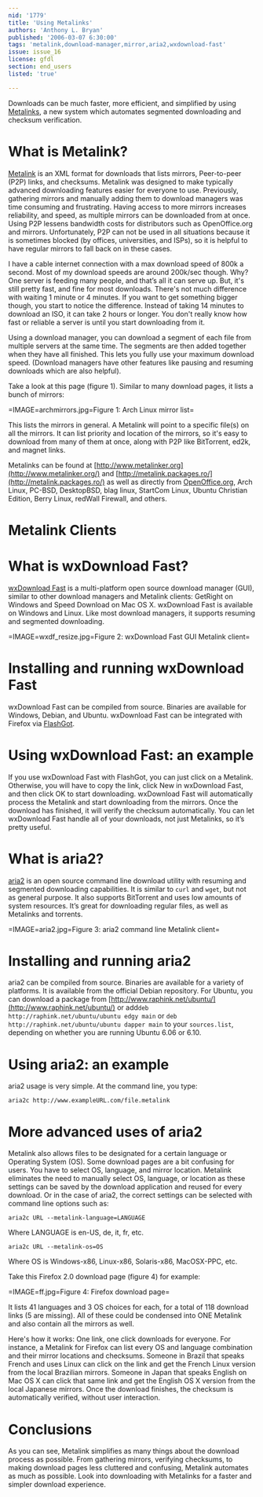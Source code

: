 ```yaml
---
nid: '1779'
title: 'Using Metalinks'
authors: 'Anthony L. Bryan'
published: '2006-03-07 6:30:00'
tags: 'metalink,download-manager,mirror,aria2,wxdownload-fast'
issue: issue_16
license: gfdl
section: end_users
listed: 'true'

---
```

Downloads can be much faster, more efficient, and simplified by using [Metalinks](http://www.metalinker.org/), a new system which automates segmented downloading and checksum verification.


# What is Metalink?

[Metalink](http://www.metalinker.org/) is an XML format for downloads that lists mirrors, Peer-to-peer (P2P) links, and checksums. Metalink was designed to make typically advanced downloading features easier for everyone to use. Previously, gathering mirrors and manually adding them to download managers was time consuming and frustrating. Having access to more mirrors increases reliability, and speed, as multiple mirrors can be downloaded from at once. Using P2P lessens bandwidth costs for distributors such as OpenOffice.org and mirrors. Unfortunately, P2P can not be used in all situations because it is sometimes blocked (by offices, universities, and ISPs), so it is helpful to have regular mirrors to fall back on in these cases.

I have a cable internet connection with a max download speed of 800k a second. Most of my download speeds are around 200k/sec though. Why? One server is feeding many people, and that’s all it can serve up. But, it's still pretty fast, and fine for most downloads. There's not much difference with waiting 1 minute or 4 minutes. If you want to get something bigger though, you start to notice the difference. Instead of taking 14 minutes to download an ISO, it can take 2 hours or longer. You don't really know how fast or reliable a server is until you start downloading from it.

Using a download manager, you can download a segment of each file from multiple servers at the same time. The segments are then added together when they have all finished. This lets you fully use your maximum download speed. (Download managers have other features like pausing and resuming downloads which are also helpful).

Take a look at this page (figure 1). Similar to many download pages, it lists a bunch of mirrors:


=IMAGE=archmirrors.jpg=Figure 1: Arch Linux mirror list=

This lists the mirrors in general. A Metalink will point to a specific file(s) on all the mirrors. It can list priority and location of the mirrors, so it's easy to download from many of them at once, along with P2P like BitTorrent, ed2k, and magnet links.

Metalinks can be found at [http://www.metalinker.org](http://www.metalinker.org/) and [http://metalink.packages.ro/](http://metalink.packages.ro/) as well as directly from [OpenOffice.org](http://distribution.openoffice.org/p2p/magnet.html), Arch Linux, PC-BSD, DesktopBSD, blag linux, StartCom Linux, Ubuntu Christian Edition, Berry Linux, redWall Firewall, and others.


# Metalink Clients


# What is wxDownload Fast?

[wxDownload Fast](http://dfast.sourceforge.net/) is a multi-platform open source download manager (GUI), similar to other download managers and Metalink clients: GetRight on Windows and Speed Download on Mac OS X. wxDownload Fast is available on Windows and Linux. Like most download managers, it supports resuming and segmented downloading.


=IMAGE=wxdf_resize.jpg=Figure 2: wxDownload Fast GUI Metalink client=


# Installing and running wxDownload Fast

wxDownload Fast can be compiled from source. Binaries are available for Windows, Debian, and Ubuntu. wxDownload Fast can be integrated with Firefox via [FlashGot](http://www.flashgot.net/).


# Using wxDownload Fast: an example

If you use wxDownload Fast with FlashGot, you can just click on a Metalink. Otherwise, you will have to copy the link, click New in wxDownload Fast, and then click OK to start downloading. wxDownload Fast will automatically process the Metalink and start downloading from the mirrors. Once the download has finished, it will verify the checksum automatically. You can let wxDownload Fast handle all of your downloads, not just Metalinks, so it’s pretty useful.


<!--pagebreak-->



# What is aria2?

[aria2](http://aria2.sourceforge.net/) is an open source command line download utility with resuming and segmented downloading capabilities. It is similar to `curl` and `wget`, but not as general purpose. It also supports BitTorrent and uses low amounts of system resources. It’s great for downloading regular files, as well as Metalinks and torrents.


=IMAGE=aria2.jpg=Figure 3: aria2 command line Metalink client=


# Installing and running aria2

aria2 can be compiled from source. Binaries are available for a variety of platforms. It is available from the official Debian repository. For Ubuntu, you can download a package from [http://www.raphink.net/ubuntu/](http://www.raphink.net/ubuntu/) or add`deb http://raphink.net/ubuntu/ubuntu edgy main` or `deb http://raphink.net/ubuntu/ubuntu dapper main` to your `sources.list`, depending on whether you are running Ubuntu 6.06 or 6.10.


# Using aria2: an example

aria2 usage is very simple. At the command line, you type:

`aria2c http://www.exampleURL.com/file.metalink`


# More advanced uses of aria2

Metalink also allows files to be designated for a certain language or Operating System (OS). Some download pages are a bit confusing for users. You have to select OS, language, and mirror location. Metalink eliminates the need to manually select OS, language, or location as these settings can be saved by the download application and reused for every download.  Or in the case of aria2, the correct settings can be selected with command line options such as:

`aria2c URL --metalink-language=LANGUAGE`

Where LANGUAGE is en-US, de, it, fr, etc.

`aria2c URL --metalink-os=OS`

Where OS is Windows-x86, Linux-x86, Solaris-x86, MacOSX-PPC, etc.

Take this Firefox 2.0 download page (figure 4) for example:


=IMAGE=ff.jpg=Figure 4: Firefox download page=

It lists 41 languages and 3 OS choices for each, for a total of 118 download links (5 are missing). All of these could be condensed into ONE Metalink and also contain all the mirrors as well.

Here's how it works: One link, one click downloads for everyone. For instance, a Metalink for Firefox can list every OS and language combination and their mirror locations and checksums. Someone in Brazil that speaks French and uses Linux can click on the link and get the French Linux version from the local Brazilian mirrors. Someone in Japan that speaks English on Mac OS X can click that same link and get the English OS X version from the local Japanese mirrors. Once the download finishes, the checksum is automatically verified, without user interaction.


# Conclusions

As you can see, Metalink simplifies as many things about the download process as possible. From gathering mirrors, verifying checksums, to making download pages less cluttered and confusing, Metalink automates as much as possible. Look into downloading with Metalinks for a faster and simpler download experience.

